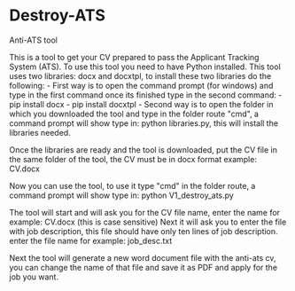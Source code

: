 # Destroy-ATS
Anti-ATS tool

This is a tool to get your CV prepared to pass the Applicant Tracking System (ATS).
To use this tool you need to have Python installed.
This tool uses two libraries: docx and docxtpl, to install these two libraries do the following:
	- First way is to open the command prompt (for windows) and type in the first command once its finished type in the second command:
		- pip install docx
		- pip install docxtpl
	- Second way is to open the folder in which you downloaded the tool and type in the folder route "cmd", a command prompt will show type in: python libraries.py, this will install the libraries needed.

Once the libraries are ready and the tool is downloaded, put the CV file in the same folder of the tool, the CV must be in docx format example: CV.docx

Now you can use the tool, to use it type "cmd" in the folder route, a command prompt will show type in: python V1_destroy_ats.py

The tool will start and will ask you for the CV file name, enter the name for example: CV.docx (this is case sensitive)
Next it will ask you to enter the file with job description, this file should have only ten lines of job description. enter the file name for example: job_desc.txt

Next the tool will generate a new word document file with the anti-ats cv, you can change the name of that file and save it as PDF and apply for the job you want.

